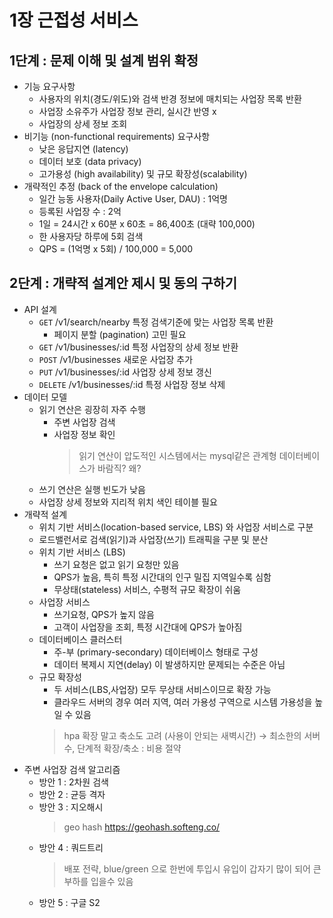 # 1장 근접성 서비스

## 1단계 : 문제 이해 및 설계 범위 확정
- 기능 요구사항
  - 사용자의 위치(경도/위도)와 검색 반경 정보에 매치되는 사업장 목록 반환
  - 사업장 소유주가 사업장 정보 관리, 실시간 반영 x
  - 사업장의 상세 정보 조회
- 비기능 (non-functional requirements) 요구사항
  - 낮은 응답지연 (latency)
  - 데이터 보호 (data privacy)
  - 고가용성 (high availability) 및 규모 확장성(scalability)
- 개략적인 추정 (back of the envelope calculation)
  - 일간 능동 사용자(Daily Active User, DAU) : 1억명
  - 등록된 사업장 수 : 2억
  - 1일 = 24시간 x 60분 x 60초 = 86,400초 (대략 100,000)
  - 한 사용자당 하루에 5회 검색
  - QPS = (1억명 x 5회) / 100,000 = 5,000

## 2단계 : 개략적 설계안 제시 및 동의 구하기
- API 설계
  - `GET` /v1/search/nearby 특정 검색기준에 맞는 사업장 목록 반환
    - 페이지 분할 (pagination) 고민 필요
  - `GET` /v1/businesses/:id 특정 사업장의 상세 정보 반환
  - `POST` /v1/businesses 새로운 사업장 추가
  - `PUT` /v1/businesses/:id 사업장 상세 정보 갱신
  - `DELETE` /v1/businesses/:id 특정 사업장 정보 삭제
- 데이터 모델
  - 읽기 연산은 굉장히 자주 수행
    - 주변 사업장 검색
    - 사업장 정보 확인
      > 읽기 연산이 압도적인 시스템에서는 mysql같은 관계형 데이터베이스가 바람직? 왜?
  - 쓰기 연산은 실행 빈도가 낮음
  - 사업장 상세 정보와 지리적 위치 색인 테이블 필요
- 개략적 설계
  - 위치 기반 서비스(location-based service, LBS) 와 사업장 서비스로 구분
  - 로드밸런서로 검색(읽기)과 사업장(쓰기) 트래픽을 구분 및 분산
  - 위치 기반 서비스 (LBS)
    - 쓰기 요청은 없고 읽기 요청만 있음
    - QPS가 높음, 특히 특정 시간대의 인구 밀집 지역일수록 심함
    - 무상태(stateless) 서비스, 수평적 규모 확장이 쉬움
  - 사업장 서비스
    - 쓰기요청, QPS가 높지 않음
    - 고객이 사업장을 조회, 특정 시간대에 QPS가 높아짐
  - 데이터베이스 클러스터
    - 주-부 (primary-secondary) 데이터베이스 형태로 구성
    - 데이터 복제시 지연(delay) 이 발생하지만 문제되는 수준은 아님
  - 규모 확장성
    - 두 서비스(LBS,사업장) 모두 무상태 서비스이므로 확장 가능
    - 클라우드 서버의 경우 여러 지역, 여러 가용성 구역으로 시스템 가용성을 높일 수 있음
    > hpa 확장 말고 축소도 고려 (사용이 안되는 새벽시간) → 최소한의 서버수, 단계적 확장/축소 : 비용 절약
- 주변 사업장 검색 알고리즘
  - 방안 1 : 2차원 검색
  - 방안 2 : 균등 격자
  - 방안 3 : 지오해시
    > geo hash https://geohash.softeng.co/
  - 방안 4 : 쿼드트리
    > 배포 전략, blue/green 으로 한번에 투입시 유입이 갑자기 많이 되어 큰 부하를 입을수 있음
  - 방안 5 : 구글 S2